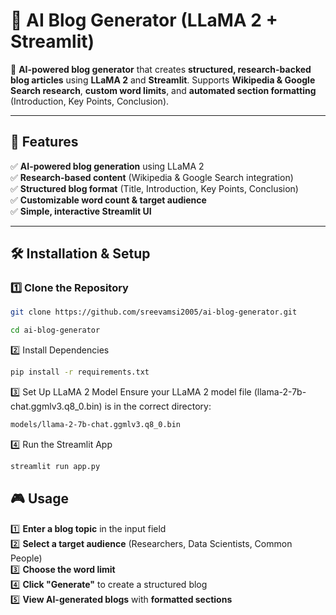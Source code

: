 # 📝 AI Blog Generator (LLaMA 2 + Streamlit)

🚀 **AI-powered blog generator** that creates **structured, research-backed blog articles** using **LLaMA 2** and **Streamlit**. Supports **Wikipedia & Google Search research**, **custom word limits**, and **automated section formatting** (Introduction, Key Points, Conclusion).  

---

## 🎯 **Features**
✅ **AI-powered blog generation** using LLaMA 2  
✅ **Research-based content** (Wikipedia & Google Search integration)  
✅ **Structured blog format** (Title, Introduction, Key Points, Conclusion)  
✅ **Customizable word count & target audience**  
✅ **Simple, interactive Streamlit UI**  

---

## 🛠️ **Installation & Setup**

### **1️⃣ Clone the Repository**
```bash
git clone https://github.com/sreevamsi2005/ai-blog-generator.git

cd ai-blog-generator
```
2️⃣ Install Dependencies
  ```bash
pip install -r requirements.txt
```
3️⃣ Set Up LLaMA 2 Model
Ensure your LLaMA 2 model file (llama-2-7b-chat.ggmlv3.q8_0.bin) is in the correct directory:
```bash
models/llama-2-7b-chat.ggmlv3.q8_0.bin
```
4️⃣ Run the Streamlit App
```bash
streamlit run app.py
```
## 🎮 Usage
1️⃣ **Enter a blog topic** in the input field  
2️⃣ **Select a target audience** (Researchers, Data Scientists, Common People)  
3️⃣ **Choose the word limit**  
4️⃣ **Click "Generate"** to create a structured blog  
5️⃣ **View AI-generated blogs** with **formatted sections**  

